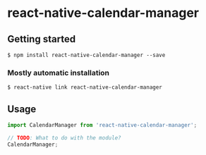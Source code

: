# react-native-calendar-manager

## Getting started

`$ npm install react-native-calendar-manager --save`

### Mostly automatic installation

`$ react-native link react-native-calendar-manager`

## Usage
```javascript
import CalendarManager from 'react-native-calendar-manager';

// TODO: What to do with the module?
CalendarManager;
```
